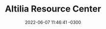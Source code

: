 ---
layout: subpage
title: 'Altilia Resource Center'
description: 'not used'
date:   2022-06-07 11:46:41 -0300
categories: start blog
by: 'Altilia Service'
icon: 'user-check'
parent: 'Manual Index'
paragraphs:
- paragraph_content: 'Altilia Resource Center''s purpose is to guide and help users who are new to Altilia Intelligent Automation™ and need our support, or are experiencing an issue, otherwise to request a new feature.
  <ul style="margin-left: 30px;">
    <ol type="a">
      <li>In any module you can click on question icon to access on the Resource Center</li>
    </ol>
  </ul>'
- image: "manual_index/resource_center/image1.png"
- subparagraph_title: Submit a Bug
- paragraph_content: '
  <ul style="margin-left: 30px;">
    <ol type="a">
      <li>In the Resource Center panel, at right of the screen, request our support by clicking on <b>“Submit a Bug”</b>:</li>
    </ol>
  </ul>'
- image: "manual_index/resource_center/image2.png"
- paragraph_content: '
  <ul style="margin-left: 30px;">
    <ol type="a" start="2">
      <li>The form to request our support opens on a new page. Fill it with all details to speed up the resolution.</li>
    </ol>
  </ul>'
- image: "manual_index/resource_center/image3.png"
- paragraph_content: '
  <ul style="margin-left: 30px;">
    <ol type="a" start="3">
      <li>This is the entry point for you to make a request to our Altilia Team in case you need support understanding anything about our platform or if you are experiencing a bug on it. The following are the fields that you can specify (*mandatory fields):</li>
        <ul style="margin-left: 30px; list-style-type: circle">
         <li><b>Summary*</b>: title/object of the request</li>
         <li><b>Description*</b>: description of the request.</li>
         <li><b>Impacted Module</b>: modules impacted on the platform (Project, Knowledge Bases, Datasets, Connectors, Flows, Sources, or Skills)</li>
         <li>“<b>Is it blocking for your work?</b>” is checked if the user''s work is impacted</li>
         <li><b>Urgency</b>: priority level for the user</li>
         <li><b>Attachment</b>: to help understand the request</li>
         <li><b>Reporter Name*</b> and Reporter <b>e-mail*</b> to reply the user.</li>
         <li>Also a security reCAPTCHA check must be selected before submitting the request.</li>
        </ul>
        <li>Hit the <b>“Submit”</b> button, at this point a pop-up message informs you that the request has been reached on our side, we will reply as soon as possible!</li>
    </ol>
  </ul>'
- image: "manual_index/resource_center/image4.png"
- subparagraph_title: Request a Feature
- paragraph_content: '
<ul style="margin-left: 30px;">
  <ol type="a">
    <li>In the Resource Center panel, at right of the screen, request a feature to be added on our platform by clicking on <b>“Request a Features”</b>:</li>
  </ol>
</ul>'
- image: "manual_index/resource_center/image5.png"
- paragraph_content: '
<ul style="margin-left: 30px;">
  <ol type="a" start="2">
    <li>The form to request a feature opens on a new page. Fill it with all details and thanks for your input, we promise to make good use of it!</li>
  </ol>
</ul>'
- image: "manual_index/resource_center/image6.png"
- paragraph_content: '
  <ul style="margin-left: 30px;">
    <ol type="a" start="3">
      <li>This is the entry point for you to make a request to our Altilia Team to add a new features. The following are the fields that you can specify (*mandatory fields):</li>
        <ul style="margin-left: 30px; list-style-type: circle">
         <li><b>Summary*</b>: title/object of the request</li>
         <li><b>Description*</b>: description of the request.</li>
         <li><b>Attachment</b>: to help understand the request</li>
         <li><b>Reporter Name*</b> and Reporter <b>e-mail*</b> to reply the user.</li>
         <li>Also a security reCAPTCHA check must be selected before submitting the request.</li>
        </ul>
        <li>Hit the <b>“Submit”</b> button, at this point a pop-up message informs you that the request has been reached on our side, we will reply as soon as possible!</li>
    </ol>
  </ul>'
- image: "manual_index/resource_center/image7.png"
---